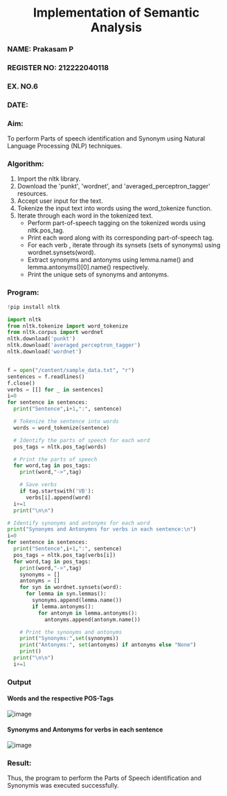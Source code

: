 <H1 ALIGN =CENTER>Implementation of Semantic Analysis</H1>
<H3>NAME: Prakasam P </H3>
<H3>REGISTER NO: 212222040118</H3>
<H3>EX. NO.6</H3>
<H3>DATE:</H3>
<H3>Aim:  </H3>  To perform Parts of speech identification and Synonym using Natural Language Processing (NLP) techniques.
<h3>Algorithm:</h3>

1. Import the nltk library.
2. Download the 'punkt', 'wordnet', and 'averaged_perceptron_tagger' resources.
3. Accept user input for the text.
4. Tokenize the input text into words using the word_tokenize function.
5. Iterate through each word in the tokenized text.
   - Perform part-of-speech tagging on the tokenized words using nltk.pos_tag.<br>
   - Print each word along with its corresponding part-of-speech tag.<br>
   - For each verb , iterate through its synsets (sets of synonyms) using wordnet.synsets(word).<br>
   - Extract synonyms and antonyms using lemma.name() and lemma.antonyms()[0].name() respectively.<br>
   - Print the unique sets of synonyms and antonyms.

<H3>Program:</H3>

```py
!pip install nltk

import nltk
from nltk.tokenize import word_tokenize
from nltk.corpus import wordnet
nltk.download('punkt')
nltk.download('averaged_perceptron_tagger')
nltk.download('wordnet')


f = open("/content/sample_data.txt", "r")
sentences = f.readlines()
f.close()
verbs = [[] for _ in sentences]
i=0
for sentence in sentences:
  print("Sentence",i+1,":", sentence)

  # Tokenize the sentence into words
  words = word_tokenize(sentence)

  # Identify the parts of speech for each word
  pos_tags = nltk.pos_tag(words)

  # Print the parts of speech
  for word,tag in pos_tags:
    print(word,"->",tag)

    # Save verbs
    if tag.startswith('VB'):
      verbs[i].append(word)
  i+=1
  print("\n\n") 

# Identify synonyms and antonyms for each word
print("Synonyms and Antonymns for verbs in each sentence:\n")
i=0
for sentence in sentences:
  print("Sentence",i+1,":", sentence)
  pos_tags = nltk.pos_tag(verbs[i])
  for word,tag in pos_tags:
    print(word,"->",tag)
    synonyms = []
    antonyms = []
    for syn in wordnet.synsets(word):
      for lemma in syn.lemmas():
        synonyms.append(lemma.name())
        if lemma.antonyms():
          for antonym in lemma.antonyms():
            antonyms.append(antonym.name())

    # Print the synonyms and antonyms
    print("Synonyms:",set(synonyms))
    print("Antonyms:", set(antonyms) if antonyms else "None")
    print()
  print("\n\n")
  i+=1
```

<H3>Output</H3>
<h4>Words and the respective POS-Tags </h4>

![image](https://github.com/user-attachments/assets/1f5bf75a-4ca0-4ee5-9908-ce4f40f25dd6)
<h4>Synonyms and Antonyms for verbs in each sentence</h4>

![image](https://github.com/user-attachments/assets/90bbbb0b-5c94-4089-a94a-73a3f816604d)
<H3>Result:</H3>
Thus, the program to perform the Parts of Speech identification and Synonymis was executed successfully.
